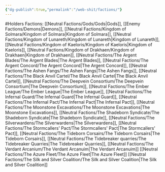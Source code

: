 ```yaml
---
{"dg-publish":true,"permalink":"/web-shit/factions/"}
---
```


#Holders
Factions: 
[[Neutral Factions/Gods/Gods\|Gods]], 
[[Enemy Factions/Demons\|Demons]], 
[[Neutral Factions/Kingdom of Solmara/Kingdom of Solmara\|Kingdom of Solmara]], 
[[Neutral Factions/Kingdom of Lunareth/Kingdom of Lunareth\|Kingdom of Lunareth]],
[[Neutral Factions/Kingdom of Kaeloris/Kingdom of Kaeloris\|Kingdom of Kaeloris]],
[[Neutral Factions/Kingdom of Drakhaen/Kingdom of Drakhaen\|Kingdom of Drakhaen]],
[[Neutral Factions/The Argent Blades/The Argent Blades\|The Argent Blades]],
[[Neutral Factions/The Argent Concord/The Argent Concord\|The Argent Concord]],
[[Neutral Factions/The Ashen Fangs/The Ashen Fangs\|The Ashen Fangs]],
[[Neutral Factions/The Black Anvil Cartel/The Black Anvil Cartel\|The Black Anvil Cartel]],
[[Neutral Factions/The Deepvein Consortium/The Deepvein Consortium\|The Deepvein Consortium]],
[[Neutral Factions/The Ember League/The Ember League\|The Ember League]],
[[Neutral Factions/The Infernal Guard/The Infernal Guard\|The Infernal Guard]],
[[Neutral Factions/The Infernal Pact/The Infernal Pact\|The Infernal Pact]],
[[Neutral Factions/The Moonstone Excavations/The Moonstone Excavations\|The Moonstone Excavations]],
[[Neutral Factions/The Shadeborn Syndicate/The Shadeborn Syndicate\|The Shadeborn Syndicate]],
[[Neutral Factions/The Silverwardens/The Silverwardens\|The Silverwardens]],
[[Neutral Factions/The Stormcallers' Pact/The Stormcallers' Pact\|The Stormcallers' Pact]],
[[Neutral Factions/The Tideborn Corsairs/The Tideborn Corsairs\|The Tideborn Corsairs]],
[[Neutral Factions/The Tidebreaker quarries/The Tidebreaker Quarries\|The Tidebreaker Quarries]],
[[Neutral Factions/The Verdant Arcanium/The Verdant Arcanuim\|The Verdant Arcanuim]]
[[Neutral Factions/The Azure Fleet/The Azure Fleet\|The Azure Fleet]]
[[Neutral Factions/The Silk and Silver Coalition/The Silk and Silver Coalition\|The Silk and Silver Coalition]]